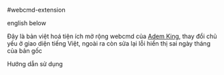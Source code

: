 #webcmd-extension

english below

Đây là bản việt hoá tiện ích mở rộng webcmd của <a href="https://github.com/Ademking/WebCmd"> Adem King</a>, thay đổi chủ yếu ở giao diện tiếng Việt, ngoài ra còn sửa lại lỗi hiển thị sai ngày tháng của bản gốc

Hướng dẫn sử dụng

